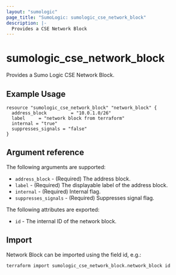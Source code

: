 ```yaml
---
layout: "sumologic"
page_title: "SumoLogic: sumologic_cse_network_block"
description: |-
  Provides a CSE Network Block
---
```


# sumologic_cse_network_block
Provides a Sumo Logic CSE Network Block.

## Example Usage
```hcl
resource "sumologic_cse_network_block" "network_block" {
  address_block         = "10.0.1.0/26"
  label     = "network block from terraform"
  internal = "true"
  suppresses_signals = "false"
}
```

## Argument reference

The following arguments are supported:

- `address_block` - (Required) The address block.
- `label` - (Required) The displayable label of the address block.
- `internal` - (Required) Internal flag.
- `suppresses_signals` - (Required) Suppresses signal flag.

The following attributes are exported:

- `id` - The internal ID of the network block.

## Import

Network Block can be imported using the field id, e.g.:
```hcl
terraform import sumologic_cse_network_block.network_block id
```